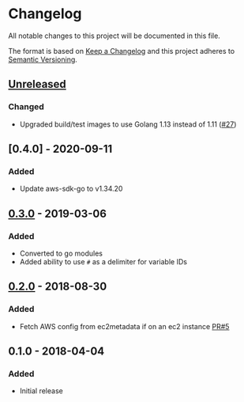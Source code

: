 # Changelog
All notable changes to this project will be documented in this file.

The format is based on [Keep a Changelog](http://keepachangelog.com/en/1.0.0/)
and this project adheres to [Semantic Versioning](http://semver.org/spec/v2.0.0.html).

## [Unreleased]
### Changed
- Upgraded build/test images to use Golang 1.13 instead of 1.11 ([#27](https://github.com/cyberark/summon-aws-secrets/issues/27))

## [0.4.0] - 2020-09-11
### Added
- Update aws-sdk-go to v1.34.20

## [0.3.0] - 2019-03-06
### Added
- Converted to go modules
- Added ability to use `#` as a delimiter for variable IDs

## [0.2.0] - 2018-08-30
### Added
- Fetch AWS config from ec2metadata if on an ec2 instance [PR#5](https://github.com/cyberark/summon-aws-secrets/pull/5)

## 0.1.0 - 2018-04-04
### Added
- Initial release

[Unreleased]: https://github.com/cyberark/conjur-api-go/compare/v0.3.0...HEAD
[0.3.0]: https://github.com/cyberark/conjur-api-go/compare/v0.2.0...v0.3.0
[0.2.0]: https://github.com/cyberark/conjur-api-go/compare/v0.1.0...v0.2.0
